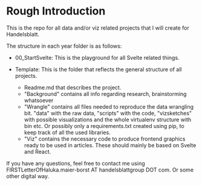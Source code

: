 # Rough Introduction

This is the repo for all data and/or viz related projects that I will create for Handelsblatt.

The structure in each year folder is as follows:

* 00_StartSvelte: This is the playground for all Svelte related things.
* Template: This is the folder that reflects the general structure of all projects. 

	* Readme.md that describes the project.
	* "Background" contains all info regarding research, brainstorming whatsoever
	* "Wrangle" contains all files needed to reproduce the data wrangling bit. "data" with the raw data, "scripts" with the code, "vizsketches" with possible visualizations and the whole virtualenv structure with bin etc. Or possibly only a requirements.txt created using pip, to keep track of all the used libraries. 
	* "Viz" contains the necessary code to produce frontend graphics ready to be used in articles. These should mainly be based on Svelte and React.

	
If you have any questions, feel free to contact me using FIRSTLetterOfHaluka.maier-borst AT handelsblattgroup DOT com. Or some other digital way.
